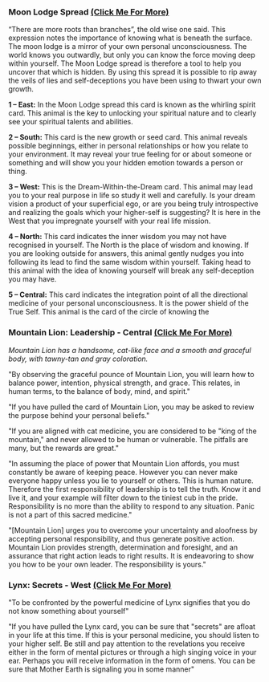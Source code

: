 ### Moon Lodge Spread [(Click Me For More)](https://www.riverplayful.nz/medicine-cards)

“There are more roots than branches”, the old wise one said.  This expression notes the importance of knowing what is beneath the surface. The moon lodge is a mirror of your own personal unconsciousness.  The world knows you outwardly, but only you can know the force moving deep within yourself.  The Moon Lodge spread is therefore a tool to help you uncover that which is hidden.  By using this spread it is possible to rip away the veils of lies and self-deceptions you have been using to thwart your own growth.

**1 – East:**  In the Moon Lodge spread this card is known as the whirling spirit card.  This animal is the key to unlocking your spiritual nature and to clearly see your spiritual talents and abilities.

**​2 – South:**  This card is the new growth or seed card.  This animal reveals possible beginnings, either in personal relationships or how you relate to your environment.  It may reveal your true feeling for or about someone or something and will show you your hidden emotion towards a person or thing.

**​3 – West:**  This is the Dream-Within-the-Dream card.  This animal may lead you to your real purpose in life so study it well and carefully.  Is your dream vision a product of your superficial ego, or are you being truly introspective and realizing the goals which your higher-self is suggesting?  It is here in the West that you impregnate yourself with your real life mission.

**​4 – North:** This card indicates the inner wisdom you may not have recognised in yourself.  The North is the place of wisdom and knowing.  If you are looking outside for answers, this animal gently nudges you into following its lead to find the same wisdom within yourself.  Taking head to this animal with the idea of knowing yourself will break any self-deception you may have.

**5 – Central:**  This card indicates the integration point of all the directional medicine of your personal unconsciousness. It is the power shield of the True Self.  This animal is the card of the circle of knowing the

### Mountain Lion: Leadership - Central [(Click Me For More)](https://scottfoglesong.printandwebdesign.com/17-mtlion.pdf)

*Mountain Lion has a handsome, cat-like face and a smooth and graceful body, with tawny-tan and gray coloration.*

"By observing the graceful pounce of Mountain Lion, you will learn how to
balance power, intention, physical strength, and grace. This relates, in human terms, to the balance of body, mind, and spirit."

"If you have pulled the card of Mountain Lion, you may be asked to review the purpose behind your personal beliefs."

"If you are aligned with cat medicine, you are considered to be "king of the mountain," and never allowed to be human or vulnerable. The pitfalls are many, but the rewards are great."

"In assuming the place of power that Mountain Lion affords, you must constantly be aware of keeping peace. However you can never make everyone happy unless you lie to yourself or others. This is human nature. Therefore the first responsibility of leadership is to tell the truth. Know it and live it, and your example will filter down to the tiniest cub in the pride. Responsibility is no more than the ability to respond to any situation. Panic is not a part of this sacred medicine."

"[Mountain Lion] urges you to overcome your uncertainty and aloofness by accepting personal responsibility, and thus generate positive action.
 Mountain Lion provides strength, determination and foresight, and an assurance that right action leads to right results. It is endeavoring to show you how to be your own leader. The responsibility is yours."

### Lynx: Secrets - West [(Click Me For More)](https://scottfoglesong.printandwebdesign.com/18-lynx.pdf)

"To be confronted by the powerful medicine of Lynx signifies that you do not know something about yourself"

"If you have pulled the Lynx card, you can be sure that "secrets" are afloat in your life at this time. If this is your personal medicine, you should listen to your higher self. Be still and pay attention to the revelations you receive either in the form of mental pictures or through a high singing voice in your ear. Perhaps you will receive information in the form of omens. You can be sure that Mother Earth is signaling you in some manner"
